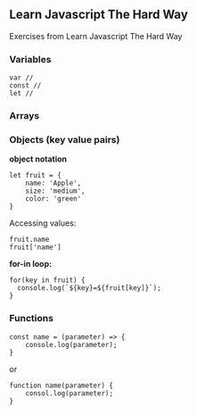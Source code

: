 ## Learn Javascript The Hard Way

Exercises from Learn Javascript The Hard Way

### Variables

```
var //
const //
let //
```

### Arrays



### Objects (key value pairs)

**object notation**

```
let fruit = {
	name: 'Apple',
	size: 'medium',
	color: 'green'
}
```

Accessing values:
```
fruit.name
fruit['name']
```

**for-in loop:**

```
for(key in fruit) {
  console.log(`${key}=${fruit[key]}`);
}
```

### Functions

```
const name = (parameter) => {
	console.log(parameter);
}
```

or

```
function name(parameter) {
	consol.log(parameter);
}
```

